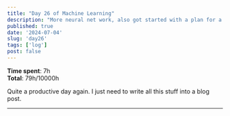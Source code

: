 ```yaml
---
title: "Day 26 of Machine Learning"
description: "More neural net work, also got started with a plan for a data analysis library."
published: true
date: '2024-07-04'
slug: 'day26'
tags: ['log']
post: false
---
```

<script>
    import Image from '$lib/components/Image.svelte';
</script>

**Time spent**: 7h<br /> **Total**: 79h/10000h

Quite a productive day again. I just need to write all this stuff into a blog post.
___
